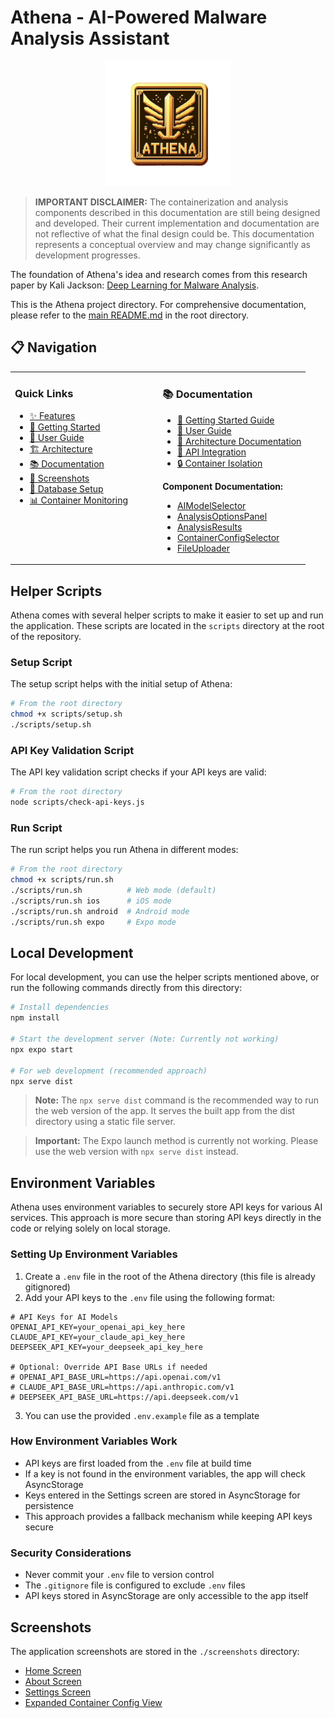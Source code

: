 # Athena - AI-Powered Malware Analysis Assistant

<div align="center">
  <img src="./assets/images/logo.png" alt="Athena Logo" width="200" />
</div>

> **IMPORTANT DISCLAIMER:** The containerization and analysis components described in this documentation are still being designed and developed. Their current implementation and documentation are not reflective of what the final design could be. This documentation represents a conceptual overview and may change significantly as development progresses.

The foundation of Athena's idea and research comes from this research paper by Kali Jackson: [Deep Learning for Malware Analysis](https://radicalkjax.com/2025/04/21/deep-learning-for-malware-analysis.html).

This is the Athena project directory. For comprehensive documentation, please refer to the [main README.md](../README.md) in the root directory.

## 📋 Navigation

<table>
<tr>
<td width="50%" valign="top">

### Quick Links

- [✨ Features](../README.md#-features)
- [🚀 Getting Started](../README.md#-getting-started)
- [📖 User Guide](../README.md#-user-guide)
- [🏗️ Architecture](../README.md#️-architecture)
- [📚 Documentation](../README.md#-documentation)
- [📱 Screenshots](../README.md#-screenshots)
- [💾 Database Setup](./docs/DATABASE_SETUP.md)
- [📊 Container Monitoring](./docs/CONTAINER_MONITORING.md)

</td>
<td width="50%" valign="top">

### 📚 Documentation

- [📘 Getting Started Guide](../docs/GETTING_STARTED.md)
- [📗 User Guide](../docs/USER_GUIDE.md)
- [📐 Architecture Documentation](../docs/ARCHITECTURE.md)
- [🔌 API Integration](../docs/API_INTEGRATION.md)
- [🔒 Container Isolation](../docs/CONTAINER_ISOLATION.md)

**Component Documentation:**
- [AIModelSelector](../docs/components/AI_MODEL_SELECTOR.md)
- [AnalysisOptionsPanel](../docs/components/ANALYSIS_OPTIONS_PANEL.md)
- [AnalysisResults](../docs/components/ANALYSIS_RESULTS.md)
- [ContainerConfigSelector](../docs/components/CONTAINER_CONFIG_SELECTOR.md)
- [FileUploader](../docs/components/FILE_UPLOADER.md)

</td>
</tr>
</table>

## Helper Scripts

Athena comes with several helper scripts to make it easier to set up and run the application. These scripts are located in the `scripts` directory at the root of the repository.

### Setup Script

The setup script helps with the initial setup of Athena:

```bash
# From the root directory
chmod +x scripts/setup.sh
./scripts/setup.sh
```

### API Key Validation Script

The API key validation script checks if your API keys are valid:

```bash
# From the root directory
node scripts/check-api-keys.js
```

### Run Script

The run script helps you run Athena in different modes:

```bash
# From the root directory
chmod +x scripts/run.sh
./scripts/run.sh          # Web mode (default)
./scripts/run.sh ios      # iOS mode
./scripts/run.sh android  # Android mode
./scripts/run.sh expo     # Expo mode
```

## Local Development

For local development, you can use the helper scripts mentioned above, or run the following commands directly from this directory:

```bash
# Install dependencies
npm install

# Start the development server (Note: Currently not working)
npx expo start

# For web development (recommended approach)
npx serve dist
```

> **Note:** The `npx serve dist` command is the recommended way to run the web version of the app. It serves the built app from the dist directory using a static file server.

> **Important:** The Expo launch method is currently not working. Please use the web version with `npx serve dist` instead.

## Environment Variables

Athena uses environment variables to securely store API keys for various AI services. This approach is more secure than storing API keys directly in the code or relying solely on local storage.

### Setting Up Environment Variables

1. Create a `.env` file in the root of the Athena directory (this file is already gitignored)
2. Add your API keys to the `.env` file using the following format:

```
# API Keys for AI Models
OPENAI_API_KEY=your_openai_api_key_here
CLAUDE_API_KEY=your_claude_api_key_here
DEEPSEEK_API_KEY=your_deepseek_api_key_here

# Optional: Override API Base URLs if needed
# OPENAI_API_BASE_URL=https://api.openai.com/v1
# CLAUDE_API_BASE_URL=https://api.anthropic.com/v1
# DEEPSEEK_API_BASE_URL=https://api.deepseek.com/v1
```

3. You can use the provided `.env.example` file as a template

### How Environment Variables Work

- API keys are first loaded from the `.env` file at build time
- If a key is not found in the environment variables, the app will check AsyncStorage
- Keys entered in the Settings screen are stored in AsyncStorage for persistence
- This approach provides a fallback mechanism while keeping API keys secure

### Security Considerations

- Never commit your `.env` file to version control
- The `.gitignore` file is configured to exclude `.env` files
- API keys stored in AsyncStorage are only accessible to the app itself

## Screenshots

The application screenshots are stored in the `./screenshots` directory:

- [Home Screen](./screenshots/newHome.png)
- [About Screen](./screenshots/about2.png)
- [Settings Screen](./screenshots/settings2.png)
- [Expanded Container Config View](./screenshots/containerConfig.png)
